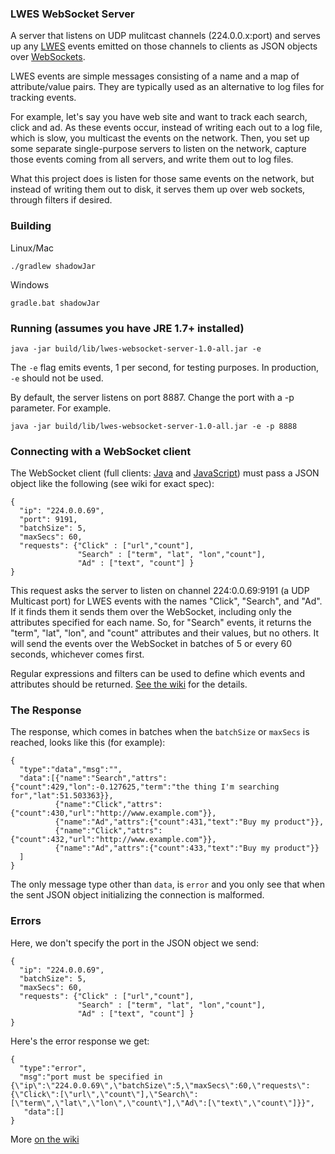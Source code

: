 ### LWES WebSocket Server

A server that listens on UDP mulitcast channels (224.0.0.x:port) and serves up any [LWES](https://github.com/lwes/) events emitted on those channels to clients as JSON objects over [WebSockets](https://tools.ietf.org/html/rfc6455).

LWES events are simple messages consisting of a name and a map of attribute/value pairs. They are typically used as an alternative to log files for tracking events.

For example, let's say you have web site and want to track each search, click and ad. As these events occur, instead of writing each out to a log file, which is slow, you multicast the events on the network. Then, you set up some separate single-purpose servers to listen on the network, capture those events coming from all servers, and write them out to log files.

What this project does is listen for those same events on the network, but instead of writing them out to disk, it serves them up over web sockets, through filters if desired.

### Building
Linux/Mac
```
./gradlew shadowJar
```
Windows
```
gradle.bat shadowJar
```

### Running (assumes you have JRE 1.7+ installed)

```
java -jar build/lib/lwes-websocket-server-1.0-all.jar -e
```
The ```-e``` flag emits events, 1 per second, for testing purposes. In production, ```-e``` should not be used.

By default, the server listens on port 8887. Change the port with a -p parameter. For example.

```
java -jar build/lib/lwes-websocket-server-1.0-all.jar -e -p 8888
```

### Connecting with a WebSocket client

The WebSocket client (full clients: [Java](./src/main/java/com/github/laboo/lwes/client/WSClient.java) and [JavaScript](./src/main/js/client.js)) must pass a JSON object like the following (see wiki for exact spec):

```
{
  "ip": "224.0.0.69",
  "port": 9191,
  "batchSize": 5,
  "maxSecs": 60,
  "requests": {"Click" : ["url","count"],
               "Search" : ["term", "lat", "lon","count"],
               "Ad" : ["text", "count"] }
}
```

This request asks the server to listen on channel 224:0.0.69:9191 (a UDP Multicast port) for LWES events with the names "Click", "Search", and "Ad". If it finds them it sends them over the WebSocket, including only the attributes specified for each name. So, for "Search" events, it returns the "term", "lat", "lon", and "count" attributes and their values, but no others. It will send the events over the WebSocket in batches of 5 or every 60 seconds, whichever comes first.

Regular expressions and filters can be used to define which events and attributes should be returned. [See the wiki](https://github.com/laboo/lwes-websocket-server/wiki/Client-Usage) for the details.

### The Response

The response, which comes in batches when the ```batchSize``` or ```maxSecs``` is reached, looks like this (for example):
```
{
  "type":"data","msg":"",
  "data":[{"name":"Search","attrs":{"count":429,"lon":-0.127625,"term":"the thing I'm searching for","lat":51.503363}},
          {"name":"Click","attrs":{"count":430,"url":"http://www.example.com"}},
          {"name":"Ad","attrs":{"count":431,"text":"Buy my product"}},
          {"name":"Click","attrs":{"count":432,"url":"http://www.example.com"}},
          {"name":"Ad","attrs":{"count":433,"text":"Buy my product"}}
  ]
}
```
The only message type other than ```data```, is ```error``` and you only see that when the sent JSON object initializing the connection is malformed.

### Errors

Here, we don't specify the port in the JSON object we send:

```
{
  "ip": "224.0.0.69",
  "batchSize": 5,
  "maxSecs": 60,
  "requests": {"Click" : ["url","count"],
               "Search" : ["term", "lat", "lon","count"],
               "Ad" : ["text", "count"] }
}
```
Here's the error response we get:
```
{
  "type":"error",
  "msg":"port must be specified in {\"ip\":\"224.0.0.69\",\"batchSize\":5,\"maxSecs\":60,\"requests\":{\"Click\":[\"url\",\"count\"],\"Search\":[\"term\",\"lat\",\"lon\",\"count\"],\"Ad\":[\"text\",\"count\"]}}",
   "data":[]
}
```
More [on the wiki](https://github.com/laboo/lwes-websocket-server/wiki/Client-Usage)







